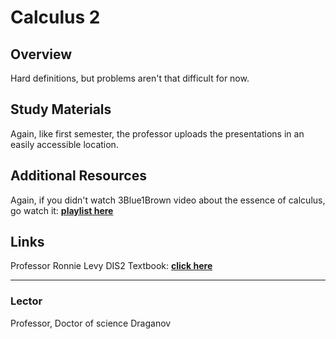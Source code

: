 # Calculus 2

## Overview
Hard definitions, but problems aren't that difficult for now.

## Study Materials
Again, like first semester, the professor uploads the presentations in an easily accessible location.

## Additional Resources
Again, if you didn't watch 3Blue1Brown video about the essence of calculus, go watch it: [**playlist here**](https://www.youtube.com/watch?v=WUvTyaaNkzM&ab_channel=3Blue1Brown)

## Links

Professor Ronnie Levy DIS2 Textbook: [**click here**](https://intranet.fmi.uni-sofia.bg/index.php/s/O8f9P0uMxawEeZM)

---

### Lector
Professor, Doctor of science Draganov
